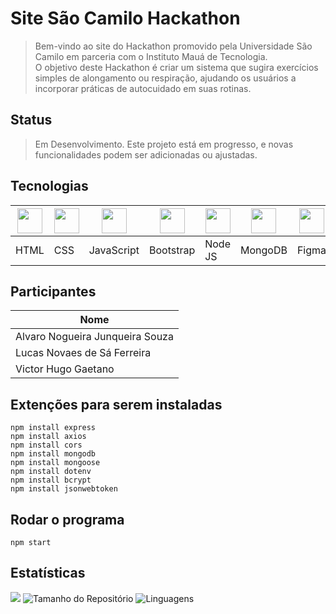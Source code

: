 # Site São Camilo Hackathon
> Bem-vindo ao site do Hackathon promovido pela Universidade São Camilo em parceria com o Instituto Mauá de Tecnologia. <br>
> O objetivo deste Hackathon é criar um sistema que sugira exercícios simples de alongamento ou respiração, ajudando os usuários a incorporar práticas de autocuidado em suas rotinas.

## Status
> Em Desenvolvimento. Este projeto está em progresso, e novas funcionalidades podem ser adicionadas ou ajustadas.

## Tecnologias
| <img src="https://cdn.jsdelivr.net/gh/devicons/devicon@latest/icons/html5/html5-original.svg" width="40"/> | <img src="https://cdn.jsdelivr.net/gh/devicons/devicon@latest/icons/css3/css3-original.svg" width="40"/> | <img src="https://cdn.jsdelivr.net/gh/devicons/devicon@latest/icons/javascript/javascript-original.svg" width="40"/> | <img src="https://cdn.jsdelivr.net/gh/devicons/devicon@latest/icons/bootstrap/bootstrap-original.svg" width="40"/> | <img src="https://cdn.jsdelivr.net/gh/devicons/devicon@latest/icons/nodejs/nodejs-original.svg" width="40"/> | <img src="https://cdn.jsdelivr.net/gh/devicons/devicon@latest/icons/mongodb/mongodb-original.svg" width="40"/> | <img src="https://cdn.jsdelivr.net/gh/devicons/devicon@latest/icons/figma/figma-original.svg" width="40"/> |
|-----------------------------------------------------------------------------------------------------------|-----------------------------------------------------------------------------------------------------------|---------------------------------------------------------------------------------------------------------------|--------------------------------------------------------------------------------------------------------------|-----------------------------------------------------------------------------------------------------------|-------------------------------------------------------------------------------------------------------------|----------------------------------------------------------------------------------------------------------|
| HTML                                                                                                       | CSS                                                                                                        | JavaScript                                                                                                   | Bootstrap                                                                                                    | Node JS                                                                                                     | MongoDB                                                                                                      | Figma                                                                                                     |
## Participantes
| Nome                            |                                               
|---------------------------------|
| Alvaro Nogueira Junqueira Souza |
| Lucas Novaes de Sá Ferreira     |
| Victor Hugo Gaetano             |


## Extenções para serem instaladas
```
npm install express
npm install axios
npm install cors
npm install mongodb
npm install mongoose
npm install dotenv
npm install bcrypt
npm install jsonwebtoken
```
## Rodar o programa
```
npm start
```

## Estatísticas
![](https://visitor-badge.laobi.icu/badge?page_id=VictorHugo-7.Site-SaoCamilo-Hackathon)
![Tamanho do Repositório](https://img.shields.io/github/repo-size/VictorHugo-7/Site-SaoCamilo-Hackathon)
![Linguagens](https://img.shields.io/github/languages/top/VictorHugo-7/Site-SaoCamilo-Hackathon)




